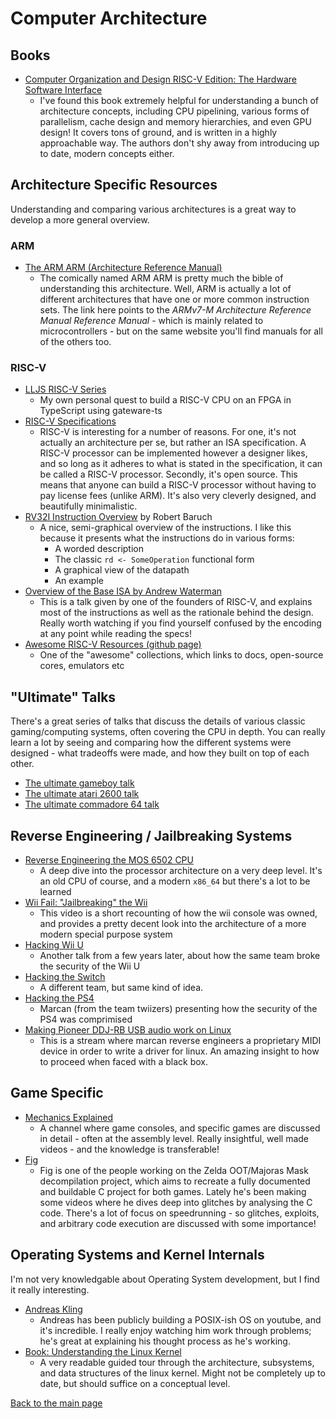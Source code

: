 # Computer Architecture

## Books

- [Computer Organization and Design RISC-V Edition: The Hardware Software Interface](https://www.amazon.co.uk/Computer-Organization-Design-RISC-V-Architecture/dp/0128122757/)
  - I've found this book extremely helpful for understanding a bunch of architecture concepts, including CPU pipelining, various forms of parallelism, cache design and memory hierarchies, and even GPU design! It covers tons of ground, and is written in a highly approachable way. The authors don't shy away from introducing up to date, modern concepts either.

## Architecture Specific Resources

Understanding and comparing various architectures is a great way to develop a more general overview.

### ARM

- [The ARM ARM (Architecture Reference Manual)](https://developer.arm.com/documentation/#sort=relevancy&f:@navigationhierarchiesproducts=[Architectures,CPU%20Architecture,M-Profile,Armv7-M])
  - The comically named ARM ARM is pretty much the bible of understanding this architecture. Well, ARM is actually a lot of different architectures that have one or more common instruction sets. The link here points to the *ARMv7-M Architecture Reference Manual Reference Manual* - which is mainly related to microcontrollers - but on the same website you'll find manuals for all of the others too.

### RISC-V

- [LLJS RISC-V Series](https://www.youtube.com/playlist?list=PLP29wDx6QmW4sXTvFYgbHrLygqH8_oNEH)
  - My own personal quest to build a RISC-V CPU on an FPGA in TypeScript using gateware-ts
- [RISC-V Specifications](https://riscv.org/technical/specifications/)
  - RISC-V is interesting for a number of reasons. For one, it's not actually an architecture per se, but rather an ISA specification. A RISC-V processor can be implemented however a designer likes, and so long as it adheres to what is stated in the specification, it can be called a RISC-V processor. Secondly, it's open source. This means that anyone can build a RISC-V processor without having to pay license fees (unlike ARM). It's also very cleverly designed, and beautifully minimalistic.
- [RV32I Instruction Overview](https://raw.githubusercontent.com/RobertBaruch/lmarv/master/lmarv-1/riscv-instructions-book/instr.pdf) by Robert Baruch
  - A nice, semi-graphical overview of the instructions. I like this because it presents what the instructions do in various forms:
    - A worded description
    - The classic `rd <- SomeOperation` functional form
    - A graphical view of the datapath
    - An example
- [Overview of the Base ISA by Andrew Waterman](https://www.youtube.com/watch?v=XWuZSQ6lJlo)
  - This is a talk given by one of the founders of RISC-V, and explains most of the instructions as well as the rationale behind the design. Really worth watching if you find yourself confused by the encoding at any point while reading the specs!
- [Awesome RISC-V Resources (github page)](https://github.com/suryakantamangaraj/AwesomeRISC-VResources)
  - One of the "awesome" collections, which links to docs, open-source cores, emulators etc

## "Ultimate" Talks

There's a great series of talks that discuss the details of various classic gaming/computing systems, often covering the CPU in depth. You can really learn a lot by seeing and comparing how the different systems were designed - what tradeoffs were made, and how they built on top of each other.

- [The ultimate gameboy talk](https://www.youtube.com/watch?v=HyzD8pNlpwI)
- [The ultimate atari 2600 talk](https://www.youtube.com/watch?v=qvpwf50a48E)
- [The ultimate commadore 64 talk](https://www.youtube.com/watch?v=ZsRRCnque2E)

## Reverse Engineering / Jailbreaking Systems

- [Reverse Engineering the MOS 6502 CPU](https://www.youtube.com/watch?v=fWqBmmPQP40)
  - A deep dive into the processor architecture on a very deep level. It's an old CPU of course, and a modern `x86_64` but there's a lot to be learned
- [Wii Fail: "Jailbreaking" the Wii](https://www.youtube.com/watch?v=0rjaiNIc4W8)
  - This video is a short recounting of how the wii console was owned, and provides a pretty decent look into the architecture of a more modern special purpose system
- [Hacking Wii U](https://www.youtube.com/watch?v=oss_dwj-IkE)
  - Another talk from a few years later, about how the same team broke the security of the Wii U
- [Hacking the Switch](https://www.youtube.com/watch?v=Ec4NgWRE8ik)
  - A different team, but same kind of idea.
- [Hacking the PS4](https://www.youtube.com/watch?v=QMiubC6LdTA)
  - Marcan (from the team twiizers) presenting how the security of the PS4 was comprimised
- [Making Pioneer DDJ-RB USB audio work on Linux](https://www.youtube.com/watch?v=cUVuTBH51GY)
  - This is a stream where marcan reverse engineers a proprietary MIDI device in order to write a driver for linux. An amazing insight to how to proceed when faced with a black box.

## Game Specific

- [Mechanics Explained](https://www.youtube.com/channel/UCwRqWnW5ZkVaP_lZF7caZ-g)
  - A channel where game consoles, and specific games are discussed in detail - often at the assembly level. Really insightful, well made videos - and the knowledge is transferable!
- [Fig](https://www.youtube.com/channel/UCHcxE9An6Lusrphb_Slmm1A)
  - Fig is one of the people working on the Zelda OOT/Majoras Mask decompilation project, which aims to recreate a fully documented and buildable C project for both games. Lately he's been making some videos where he dives deep into glitches by analysing the C code. There's a lot of focus on speedrunning - so glitches, exploits, and arbitrary code execution are discussed with some importance!

## Operating Systems and Kernel Internals

I'm not very knowledgable about Operating System development, but I find it really interesting. 

- [Andreas Kling](https://www.youtube.com/channel/UC3ts8coMP645hZw9JSD3pqQ)
  - Andreas has been publicly building a POSIX-ish OS on youtube, and it's incredible. I really enjoy watching him work through problems; he's great at explaining his thought process as he's working.
- [Book: Understanding the Linux Kernel](https://www.amazon.com/Understanding-Linux-Kernel-Third-Daniel/dp/0596005652) 
  - A very readable guided tour through the architecture, subsystems, and data structures of the linux kernel. Might not be completely up to date, but should suffice on a conceptual level.

[Back to the main page](./README.md)
